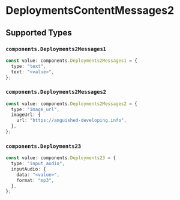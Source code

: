 # DeploymentsContentMessages2


## Supported Types

### `components.Deployments2Messages1`

```typescript
const value: components.Deployments2Messages1 = {
  type: "text",
  text: "<value>",
};
```

### `components.Deployments2Messages2`

```typescript
const value: components.Deployments2Messages2 = {
  type: "image_url",
  imageUrl: {
    url: "https://anguished-developing.info",
  },
};
```

### `components.Deployments23`

```typescript
const value: components.Deployments23 = {
  type: "input_audio",
  inputAudio: {
    data: "<value>",
    format: "mp3",
  },
};
```


